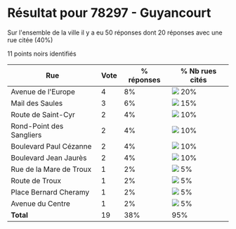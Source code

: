 # Résultat pour 78297 - Guyancourt

Sur l'ensemble de la ville il y a eu 50 réponses dont 20 réponses avec une rue citée (40%)

11 points noirs identifiés

| Rue | Vote | % réponses | % Nb rues cités|
|-----|------|------------|----------------|
| Avenue de l'Europe | 4 | 8% | <img src="../../img/bar_20.gif" />&nbsp;20%|
| Mail des Saules | 3 | 6% | <img src="../../img/bar_15.gif" />&nbsp;15%|
| Route de Saint-Cyr | 2 | 4% | <img src="../../img/bar_10.gif" />&nbsp;10%|
| Rond-Point des Sangliers | 2 | 4% | <img src="../../img/bar_10.gif" />&nbsp;10%|
| Boulevard Paul Cézanne | 2 | 4% | <img src="../../img/bar_10.gif" />&nbsp;10%|
| Boulevard Jean Jaurès | 2 | 4% | <img src="../../img/bar_10.gif" />&nbsp;10%|
| Rue de la Mare de Troux | 1 | 2% | <img src="../../img/bar_5.gif" />&nbsp;5%|
| Route de Troux | 1 | 2% | <img src="../../img/bar_5.gif" />&nbsp;5%|
| Place Bernard Cheramy | 1 | 2% | <img src="../../img/bar_5.gif" />&nbsp;5%|
| Avenue du Centre | 1 | 2% | <img src="../../img/bar_5.gif" />&nbsp;5%|
| **Total** | 19 | 38% | 95%|
